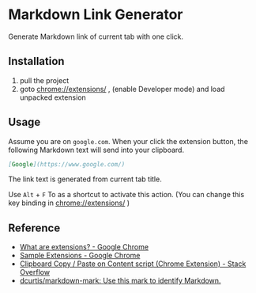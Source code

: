 # Markdown Link Generator

Generate Markdown link of current tab with one click.

## Installation

1. pull the project
2. goto <chrome://extensions/> , (enable Developer mode) and load unpacked extension

## Usage

Assume you are on `google.com`. When your click the extension button, the following
Markdown text will send into your clipboard.

``` markdown
[Google](https://www.google.com/)
```

The link text is generated from current tab title.

Use `Alt` + `F` To as a shortcut to activate this action.
(You can change this key binding in <chrome://extensions/> )

## Reference

- [What are extensions? - Google Chrome](https://developer.chrome.com/extensions)
- [Sample Extensions - Google Chrome](https://developer.chrome.com/extensions/samples#search:)
- [Clipboard Copy / Paste on Content script (Chrome Extension) - Stack Overflow](https://stackoverflow.com/questions/25622359/clipboard-copy-paste-on-content-script-chrome-extension)
- [dcurtis/markdown-mark: Use this mark to identify Markdown.](https://github.com/dcurtis/markdown-mark)
